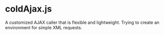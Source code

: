 # coldAjax.js

A customized AJAX caller that is flexible and lightweight. Trying to create an environment for simple XML requests.
